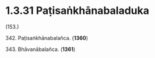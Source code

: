 

# 1.3.31 Paṭisaṅkhānabaladuka




(153.)

342\. Paṭisaṅkhānabalañca. (**1360**)

343\. Bhāvanābalañca. (**1361**)



